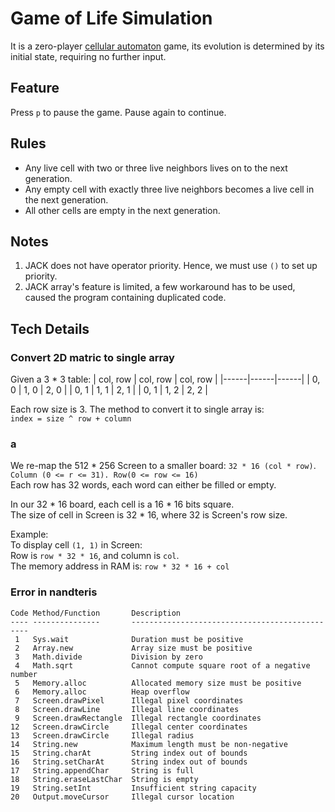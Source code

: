 # Game of Life Simulation
It is a zero-player [cellular automaton](https://en.wikipedia.org/wiki/Conway%27s_Game_of_Life) game, its evolution is determined by its initial state, requiring no further input. 

## Feature
Press `p` to pause the game. Pause again to continue.

## Rules
- Any live cell with two or three live neighbors lives on to the next generation.
- Any empty cell with exactly three live neighbors becomes a live cell in the next generation.
- All other cells are empty in the next generation.


## Notes
1. JACK does not have operator priority. Hence, we must use `()` to set up priority.
2. JACK array's feature is limited, a few workaround has to be used, caused the program containing duplicated code.

## Tech Details
### Convert 2D matric to single array
Given a 3 * 3 table:
| col, row | col, row | col, row |
|------|------|------|
| 0, 0 | 1, 0 | 2, 0 |
| 0, 1 | 1, 1 | 2, 1 |
| 0, 1 | 1, 2 | 2, 2 |

Each row size is 3.
The method to convert it to single array is: <br>
`index = size ^ row + column`

### a
We re-map the 512 * 256 Screen to a smaller board: `32 * 16 (col * row)`. \
`Column (0 <= r <= 31). Row(0 <= row <= 16)` \
Each row has 32 words, each word can either be filled or empty. 

In our 32 * 16 board, each cell is a 16 * 16 bits square. \
The size of cell in Screen is 32 * 16, where 32 is Screen's row size. 

Example: \
To display cell `(1, 1)` in Screen: \
Row is `row * 32 * 16`, and column is `col`. \
The memory address in RAM is: `row * 32 * 16 + col`


### Error in nandteris

```
Code Method/Function       Description
---- ---------------       -----------------------------------------------
 1   Sys.wait              Duration must be positive
 2   Array.new             Array size must be positive
 3   Math.divide           Division by zero
 4   Math.sqrt             Cannot compute square root of a negative number
 5   Memory.alloc          Allocated memory size must be positive
 6   Memory.alloc          Heap overflow
 7   Screen.drawPixel      Illegal pixel coordinates
 8   Screen.drawLine       Illegal line coordinates
 9   Screen.drawRectangle  Illegal rectangle coordinates
12   Screen.drawCircle     Illegal center coordinates
13   Screen.drawCircle     Illegal radius
14   String.new            Maximum length must be non-negative
15   String.charAt         String index out of bounds
16   String.setCharAt      String index out of bounds
17   String.appendChar     String is full
18   String.eraseLastChar  String is empty
19   String.setInt         Insufficient string capacity
20   Output.moveCursor     Illegal cursor location
```